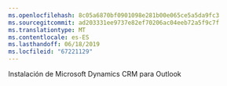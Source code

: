 ```yaml
---
ms.openlocfilehash: 8c05a6870bf0901098e281b00e065ce5a5da9fc3
ms.sourcegitcommit: ad203331ee9737e82ef70206ac04eeb72a5f9c7f
ms.translationtype: MT
ms.contentlocale: es-ES
ms.lasthandoff: 06/18/2019
ms.locfileid: "67221129"
---
```

Instalación de Microsoft Dynamics CRM para Outlook